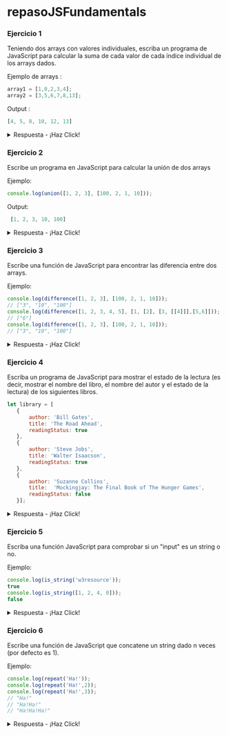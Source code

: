 # repasoJSFundamentals



### Ejercicio 1

Teniendo dos arrays con valores individuales, escriba un programa de JavaScript para calcular la suma de cada valor de cada índice individual de los arrays dados.

Ejemplo de arrays :   
```js
array1 = [1,0,2,3,4];  
array2 = [3,5,6,7,8,13];
```

Output :  
```js
[4, 5, 8, 10, 12, 13]
```
<summary></summary>

<details><summary>Respuesta - ¡Haz Click!</summary>


```js

function Arrays_sum(array1, array2) 
{
  var result = [];
  var ctr = 0;
  var x=0;

  if (array1.length === 0) 
   return "array1 is empty";
  if (array2.length === 0) 
   return "array2 is empty";   

 while (ctr < array1.length && ctr < array2.length) 
  {
    result.push(array1[ctr] + array2[ctr]);
    ctr++;
  }

 if (ctr === array1.length) 
 {
    for (x = ctr; x < array2.length; x++)   {
      result.push(array2[x]);
    }
  } 
  else
  {
  for (x = ctr; x < array1.length; x++) 
    {
      result.push(array1[x]);
    }
  }
  return result;
}

console.log(Arrays_sum([1,0,2,3,4], [3,5,6,7,8,13]));

//[4,5,8,10,12,13]
```


Versión ES6
```js

function Arrays_sum(array1, array2) 
{
  const result = [];
  let ctr = 0;
  let x=0;

  if (array1.length === 0) 
   return "array1 is empty";
  if (array2.length === 0) 
   return "array2 is empty";   

 while (ctr < array1.length && ctr < array2.length) 
  {
    result.push(array1[ctr] + array2[ctr]);
    ctr++;
  }

 if (ctr === array1.length) 
 {
    for (x = ctr; x < array2.length; x++)   {
      result.push(array2[x]);
    }
  } 
  else
  {
  for (x = ctr; x < array1.length; x++) 
    {
      result.push(array1[x]);
    }
  }
  return result;
}

console.log(Arrays_sum([1,0,2,3,4], [3,5,6,7,8,13]));

```
</details>


### Ejercicio 2

Escribe un programa en JavaScript para calcular la unión de dos arrays

Ejemplo:  

```js
console.log(union([1, 2, 3], [100, 2, 1, 10]));  
```

Output:
```js
 [1, 2, 3, 10, 100]
```

<details><summary>Respuesta - ¡Haz Click!</summary>


```js
function union(arra1, arra2) {
  
  if ((arra1 == null) || (arra2==null)) 
    return void 0;
  
  var obj = {};
 
  for (var i = arra1.length-1; i >= 0; -- i)
     obj[arra1[i]] = arra1[i];
 
  for (var i = arra2.length-1; i >= 0; -- i)
     obj[arra2[i]] = arra2[i];
 
  var res = [];
 
  for (var n in obj)
  {
  
    if (obj.hasOwnProperty(n)) 
      res.push(obj[n]);
  }
 
  return res;
}
console.log(union([1, 2, 3], [100, 2, 1, 10]));

// [1,2,3,10,100]
```
</details>


### Ejercicio 3

Escribe una función de JavaScript para encontrar las diferencia entre dos arrays.

Ejemplo: 
```js
console.log(difference([1, 2, 3], [100, 2, 1, 10]));   
// ["3", "10", "100"]  
console.log(difference([1, 2, 3, 4, 5], [1, [2], [3, [[4]]],[5,6]]));   
// ["6"]  
console.log(difference([1, 2, 3], [100, 2, 1, 10]));  
// ["3", "10", "100"]

```

<details><summary>Respuesta - ¡Haz Click!</summary>

```js
function differenceOf2Arrays (array1, array2) {
var temp = [];
array1 = array1.toString().split(',').map(Number);
array2 = array2.toString().split(',').map(Number);

for (var i in array1) {
if(array2.indexOf(array1[i]) === -1) temp.push(array1[i]);
}
for(i in array2) {
if(array1.indexOf(array2[i]) === -1) temp.push(array2[i]);
}
return temp.sort((a,b) => a-b);
}

console.log(differenceOf2Arrays([1, 2, 3], [100, 2, 1, 10]));
console.log(differenceOf2Arrays([1, 2, 3, 4, 5], [1, [2], [3, [[4]]],[5,6]]));

// [3,10,100]
// [6]

```
</details>


### Ejercicio 4

Escriba un programa de JavaScript para mostrar el estado de la lectura (es decir, mostrar el nombre del libro, el nombre del autor y el estado de la lectura) de los siguientes libros.
```js
let library = [ 
   {
       author: 'Bill Gates',
       title: 'The Road Ahead',
       readingStatus: true
   },
   {
       author: 'Steve Jobs',
       title: 'Walter Isaacson',
       readingStatus: true
   },
   {
       author: 'Suzanne Collins',
       title:  'Mockingjay: The Final Book of The Hunger Games', 
       readingStatus: false
   }];

```

<details><summary>Respuesta - ¡Haz Click!</summary>

```js
for (var i = 0; i &lt; library.length; i++) 
   {
    var book =` ' ${library[i].title}  '  by  ${library[i].author}  .`;
    if (library[i].readingStatus) {
      console.log(`Already read " ${book}`);
    } else
    {
     console.log(`You still need to read ${book}`);
    }
   }
// Already read 'Bill Gates' by The Road Ahead.
// Already read 'Steve Jobs' by Walter Isaacson.
// You still need to read 'Mockingjay: The Final Book of The Hunger Games' by Suzanne Collins.
```

</details>


### Ejercicio 5

Escriba una función JavaScript para comprobar si un "input" es un string o no.

Ejemplo: 

```js
console.log(is_string('w3resource'));   
true  
console.log(is_string([1, 2, 4, 0]));  
false
```

<details><summary>Respuesta - ¡Haz Click!</summary>

```js

is_string = function(input) {
  if (Object.prototype.toString.call(input) === '[object String]')
    return true;
  else
    return false;   
    };
console.log(is_string('w3resource')); // true
console.log(is_string([1, 2, 4, 0])); // false

```
</details>


### Ejercicio 6

Escribe una función de JavaScript que concatene un string dado n veces (por defecto es 1).

Ejemplo: 

```javascript
console.log(repeat('Ha!'));   
console.log(repeat('Ha!',2));   
console.log(repeat('Ha!',3));  
// "Ha!"   
// "Ha!Ha!"   
// "Ha!Ha!Ha!"
```

<details><summary>Respuesta - ¡Haz Click!</summary>

```js
repeat = function repeat(str, count) {
    if(typeof(count) == "undefined") {
    count =1;
  }
  return count &lt; 1 ? '' : new Array(count + 1).join(str);
    }
console.log(repeat('Ha!'));
console.log(repeat('Ha!',2));
console.log(repeat('Ha!',3));
```
</details>


